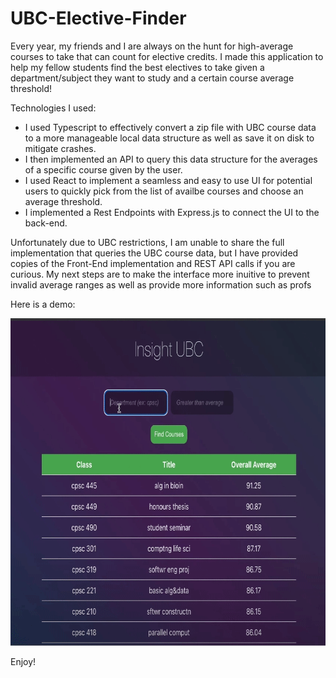 # UBC-Elective-Finder

Every year, my friends and I are always on the hunt for high-average courses to take that can count for elective credits. I made this application to help my fellow students find the best electives to take given a department/subject they want to study and a certain course average threshold!

Technologies I used:
* I used Typescript to effectively convert a zip file with UBC course data to a more manageable local data structure as well as save it on disk to mitigate crashes.
* I then implemented an API to query this data structure for the averages of a specific course given by the user.
* I used React to implement a seamless and easy to use UI for potential users to quickly pick from the list of availbe courses and choose an average threshold.
* I implemented a Rest Endpoints with Express.js to connect the UI to the back-end.

Unfortunately due to UBC restrictions, I am unable to share the full implementation that queries the UBC course data, but I have provided copies of the Front-End implementation and REST API calls if you are curious. My next steps are to make the interface more inuitive to prevent invalid average ranges as well as provide more information such as profs 

Here is a demo: 

<img src="./Demo.gif" alt="screen-gif" width="714" height="524">

Enjoy!

